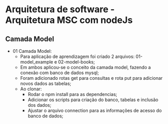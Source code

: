 # Arquitetura de software - Arquitetura MSC com nodeJs

<h2>Camada Model</h2>

- 01 Camada Model:
  - Para aplicação de aprendizagem foi criado 2 arquivos: 01-model_example e 02-model-books;
  - Em ambos aplicou-se o conceito da camada model, fazendo a conexão com banco de dados mysql;
  - Foram adicionado rotas get para consultas e rota put para adicionar novos dados as tabelas;
  - Ao clonar:
    - Rodar o npm install para as dependencias;
    - Adicionar os scripts para criação do banco, tabelas e inclusão dos dados;
    - Ajustar o arquivo connection para as informações de acesso do banco de dados;
 

